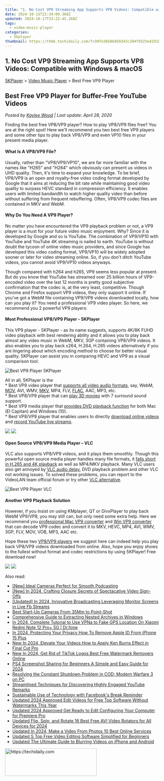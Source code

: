 ```yaml
---
title: "1. No Cost VP9 Streaming App Supports VP8 Videos: Compatible with Windows & macOS"
date: 2024-10-15T22:34:09.368Z
updated: 2024-10-17T23:22:45.268Z
tags:
  - video-music-player
categories:
  - 5kplayer
thumbnail: https://thmb.techidaily.com/fc99fe36b86d59343c284f9325e42d18bed568fbce4953c66b51cbd30def1721.jpg
---
```


## 1. No Cost VP9 Streaming App Supports VP8 Videos: Compatible with Windows & macOS

[5KPlayer](https://tools.techidaily.com/5kplayer/products/) \> [Video Music Player](https://tools.techidaily.com/5kplayer/video-music-player/) \> Best Free VP9 Player

## Best Free VP9 Player for Buffer-Free YouTube Videos

 _Posted by [Kaylee Wood](https://www.quora.com/profile/Amanda-Hu-21) | Last update: April 28, 2020_

Finding the best free VP8/VP9 player? How to play VP8/VP9 files free? You are at the right spot! Here we'll recommend you two best free VP9 players and some other tips to play back VP8/VP9 and even VP10 files in your present media player.

#### **What Is A VP8/VP9 File?**

Usually, rather than "VP8/VP9/VP10", we are far more familiar with the names like "H265" and "H264" which obviously can present us videos in UHD quality. Then, it's time to expand your knowledge. To be brief, VP8/VP9 is an open and royalty-free video coding format developed by Google that it aims at reducing the bit rate while maintaining good video quality to surpass HEVC standard in compression efficiency. It enables users with limited bandwidth to watch higher quality video than before without suffering from frequent rebuffering. Often, VP8/VP9 codec files are contained in MKV and WebM. 

#### **Why Do You Need A VP9 Player?**

No matter you have encountered the VP9 playback problem or not, a VP9 player is a must for your future video music enjoyment. Why? Since it is developed by Google and so is YouTube. The combination of VP9/VP10 with YouTube and YouTube 4K streaming is nailed to earth. YouTube is without doubt the tycoon of online video music providers, and since Google has developed this video coding format, VP9/VP10 will be widely adopted sooner or later for video streaming online. So, if you don't ditch YouTube videos, you cannot avoid VP9/VP10 videos anyways. 

Though compared with h264 and h265, VP9 seems less popular at present. But do you know that YouTube has streamed over 25 billion hours of VP9-encoded video over the last 12 months is pretty good subjective confirmation that the codec is, at the very least, competitive. Though Chrome and Firefox support VP9 videos, they only support it online. If you've got a WebM file containing VP9/VP8 videos downloaded locally, how can you play it? You need a professional VP9 video player. So here, we recommend you 2 powerful VP9 players:

#### **Most Professional VP8/VP9 Player - 5KPlayer**

This VP9 player - 5KPlayer - as its name suggests, supports 4K/8K FUHD video playback with best rendering ability and it allows you to play back almost any video music in WebM, MKV, 3GP containing VP8/VP9 videos. It also enables you to play back x264, H.264, H.265 videos alternatively if you are lingering about which encoding method to choose for better visual quality. 5KPlayer can assist you in comparing HEVC and VP9 as a visual comparison tool.

![Best VP9 Player 5KPlayer](https://www.5kplayer.com/video-music-player/img/5kp-for-mac.jpg) 

All in all, 5KPlayer is the  
 \* Best VP9 video player that [supports all video audio formats](https://tools.techidaily.com/5kplayer/video-music-player/), say, WebM, [MOV](https://tools.techidaily.com/5kplayer/video-music-player/), AVI, WMV, [MKV](https://tools.techidaily.com/5kplayer/video-music-player/), MP4, FLV, [FLAC](https://tools.techidaily.com/5kplayer/video-music-player/), AAC, MP3, etc.   
 \* Best VP8/VP9 player that can [play 3D movies](https://tools.techidaily.com/5kplayer/video-music-player/) with 7 surround sound support.  
 \* Best VP9 media player that [provides DVD playback function](https://tools.techidaily.com/5kplayer/video-music-player/) for both Mac (El Capitan) and Windows (10).  
 \* Best VP8/VP9 player that enables users to directly [download online videos](https://tools.techidaily.com/5kplayer/youtube-download/) and [record YouTube live streams](https://tools.techidaily.com/5kplayer/airplay/).

[![](https://www.5kplayer.com/video-music-player/../button/freedownbackwin.png)](https://tools.techidaily.com/5kplayer/products/) [![](https://www.5kplayer.com/video-music-player/../button/freedownbackmac.png)](https://tools.techidaily.com/5kplayer/products/) 

#### **Open Source VP8/VP9 Media Player – VLC**

VLC also supports VP8/VP9 videos, and it plays them smoothly. Though this powerful open source media player handles many file formats, it [falls short in H.265 and 4K playback](https://tools.techidaily.com/5kplayer/video-music-player/) as well as MP4/MKV playback. Many VLC users also get annoyed by [VLC audio delay](https://tools.techidaily.com/5kplayer/video-music-player/), DVD playback problem and other VLC not working issues. To solved these problems, you can report to the VideoLAN team official forum or try other [VLC alternative](https://tools.techidaily.com/5kplayer/video-music-player/).

![Best VP9 Player VLC](https://www.5kplayer.com/video-music-player/img/5kp-vlc-media-player-interface.jpg) 

#### **Another VP9 Playback Solution**

However, if you insist on using KMplayer, QT or DivxPlayer to play back WebM VP9/VP8, you may still can, but only need some extra help. Here we recommend you [professional Mac VP9 converter](https://tools.techidaily.com/5kplayer/products/) and [Win VP9 converter](https://tools.techidaily.com/5kplayer/products/) that can decode VP9 codec and convert it to MKV, HEVC, MP4, AVI, WMV, 3GP, FLV, MOV, VOB, MP3, AAC etc. 

Hope these two [VP8/VP9 players](https://tools.techidaily.com/5kplayer/video-music-player/) we suggest here can indeed help you play back VP8/VP9 videos downloaded from online. Also, hope you enjoy shows to the fullest without format and codec restrictions by using 5KPlayer! Free download now! 

[![](https://www.5kplayer.com/video-music-player/../button/freedownbackwin.png)](https://tools.techidaily.com/5kplayer/products/) [![](https://www.5kplayer.com/video-music-player/../button/freedownbackmac.png)](https://tools.techidaily.com/5kplayer/products/)

<ins class="adsbygoogle"
     style="display:block"
     data-ad-format="autorelaxed"
     data-ad-client="ca-pub-7571918770474297"
     data-ad-slot="1223367746"></ins>

<ins class="adsbygoogle"
     style="display:block"
     data-ad-client="ca-pub-7571918770474297"
     data-ad-slot="8358498916"
     data-ad-format="auto"
     data-full-width-responsive="true"></ins>

<span class="atpl-alsoreadstyle">Also read:</span>
<div><ul>
<li><a href="https://some-knowledge.techidaily.com/new-ideal-cameras-perfect-for-smooth-podcasting/"><u>[New] Ideal Cameras Perfect for Smooth Podcasting</u></a></li>
<li><a href="https://facebook-video-footage.techidaily.com/new-in-2024-crafting-closure-secrets-of-spectacative-video-sign-offs/"><u>[New] In 2024, Crafting Closure Secrets of Spectacative Video Sign-Offs</u></a></li>
<li><a href="https://facebook-video-files.techidaily.com/updated-in-2024-innovative-broadcasting-leveraging-monitor-screens-in-live-fb-streams/"><u>[Updated] In 2024, Innovative Broadcasting Leveraging Monitor Screens in Live Fb Streams</u></a></li>
<li><a href="https://extra-information.techidaily.com/best-start-up-cameras-from-35mm-to-point-shot/"><u>Best Start-Up Cameras From 35Mm to Point-Shot</u></a></li>
<li><a href="https://win11-tips.techidaily.com/comprehensive-guide-to-extracting-nested-archives-in-windows/"><u>Comprehensive Guide to Extracting Nested Archives in Windows</u></a></li>
<li><a href="https://review-topics.techidaily.com/in-2024-complete-tutorial-to-use-vpna-to-fake-gps-location-on-xiaomi-redmi-note-12-proplus-5g-drfone-by-drfone-virtual-android/"><u>In 2024, Complete Tutorial to Use VPNa to Fake GPS Location On Xiaomi Redmi Note 12 Pro+ 5G | Dr.fone</u></a></li>
<li><a href="https://apple-account.techidaily.com/in-2024-protecting-your-privacy-how-to-remove-apple-id-from-iphone-15-plus-by-drfone-ios/"><u>In 2024, Protecting Your Privacy How To Remove Apple ID From iPhone 15 Plus</u></a></li>
<li><a href="https://video-ai-editor.techidaily.com/new-in-2024-elevate-your-videos-how-to-apply-ken-burns-effect-in-final-cut-pro/"><u>New In 2024, Elevate Your Videos How to Apply Ken Burns Effect in Final Cut Pro</u></a></li>
<li><a href="https://video-ai-editor.techidaily.com/new-in-2024-get-rid-of-tiktok-logos-best-free-watermark-removers-online/"><u>New In 2024, Get Rid of TikTok Logos Best Free Watermark Removers Online</u></a></li>
<li><a href="https://video-ai-editor.techidaily.com/ps4-screenshot-sharing-for-beginners-a-simple-and-easy-guide-for-2024/"><u>PS4 Screenshot Sharing for Beginners A Simple and Easy Guide for 2024</u></a></li>
<li><a href="https://win-solutions.techidaily.com/resolving-the-constant-shutdown-problem-in-cod-modern-warfare-3-on-pc/"><u>Resolving the Constant Shutdown Problem in COD: Modern Warfare 3 on PC</u></a></li>
<li><a href="https://extra-information.techidaily.com/streamlined-techniques-for-discovering-highly-engaged-youtube-remarks/"><u>Streamlined Techniques for Discovering Highly Engaged YouTube Remarks</u></a></li>
<li><a href="https://facebook.techidaily.com/sustainable-use-of-technology-with-facebooks-break-reminder/"><u>Sustainable Use of Technology with Facebook's Break Reminder</u></a></li>
<li><a href="https://video-ai-editor.techidaily.com/updated-2024-approved-edit-videos-for-free-top-software-without-watermarks-this-year/"><u>Updated 2024 Approved Edit Videos for Free Top Software Without Watermarks This Year</u></a></li>
<li><a href="https://video-ai-editor.techidaily.com/updated-2024-approved-get-ready-to-edit-configuring-your-computer-for-premiere-pro/"><u>Updated 2024 Approved Get Ready to Edit Configuring Your Computer for Premiere Pro</u></a></li>
<li><a href="https://video-ai-editor.techidaily.com/updated-flip-spin-and-rotate-16-best-free-avi-video-rotators-for-all-devices-for-2024/"><u>Updated Flip, Spin, and Rotate 16 Best Free AVI Video Rotators for All Devices for 2024</u></a></li>
<li><a href="https://video-ai-editor.techidaily.com/updated-in-2024-make-a-video-from-photos-10-best-online-services/"><u>Updated In 2024, Make a Video From Photos 10 Best Online Services</u></a></li>
<li><a href="https://video-ai-editor.techidaily.com/updated-s-top-free-video-editing-software-simplified-for-beginners/"><u>Updated S Top Free Video Editing Software Simplified for Beginners</u></a></li>
<li><a href="https://video-ai-editor.techidaily.com/updated-the-ultimate-guide-to-blurring-videos-on-iphone-and-android/"><u>Updated The Ultimate Guide to Blurring Videos on iPhone and Android</u></a></li>
</ul></div>

<!-- affiliate ads begin -->
<a href="https://aligracehair.sjv.io/c/5597632/1938677/19272" target="_top" id="1938677">
  <img src="//a.impactradius-go.com/display-ad/19272-1938677" border="0" alt="https://techidaily.com" width="300" height="90"/>
</a>
<img height="0" width="0" src="https://aligracehair.sjv.io/i/5597632/1938677/19272" style="position:absolute;visibility:hidden;" border="0" />
<!-- affiliate ads end -->

